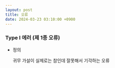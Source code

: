```yaml
---
layout: post
title: 오류
date: 2024-03-23 03:10:00 +0900
---
```

### Type I 에러 (제 1종 오류)
- 정의
  <p class="sub">귀무 가설이 실제로는 참인데 잘못해서 기각하는 오류</p>